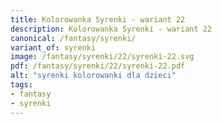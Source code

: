 ```yaml
---
title: Kolorowanka Syrenki - wariant 22
description: Kolorowanka Syrenki - wariant 22
canonical: /fantasy/syrenki/
variant_of: syrenki
image: /fantasy/syrenki/22/syrenki-22.svg
pdf: /fantasy/syrenki/22/syrenki-22.pdf
alt: "syrenki kolorowanki dla dzieci"
tags:
- fantasy
- syrenki
---
```


